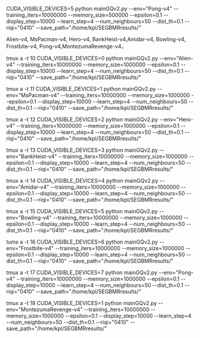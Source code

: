 

CUDA_VISIBLE_DEVICES=5 python mainGQv2.py --env="Pong-v4" --training_iters=10000000 --memory_size=500000  --epsilon=0.1  --display_step=10000 --learn_step=4 --num_neighbours=50 --dist_th=0.1 --riqi="0410" --save_path="/home/kpl/SEGBMRresults/"

Alien-v4, MsPacman-v4, Hero-v4, BankHeist-v4,Amidar-v4, Bowling-v4, Frostbite-v4, Pong-v4,MontezumaRevenge-v4，

tmux a -t 10
CUDA_VISIBLE_DEVICES=0 python mainGQv2.py --env="Alien-v4" --training_iters=10000000 --memory_size=1000000  --epsilon=0.1  --display_step=10000 --learn_step=4 --num_neighbours=50 --dist_th=0.1 --riqi="0410" --save_path="/home/kpl/SEGBMRresults/"

tmux a -t 11
CUDA_VISIBLE_DEVICES=1 python mainGQv2.py --env="MsPacman-v4" --training_iters=10000000 --memory_size=1000000  --epsilon=0.1  --display_step=10000 --learn_step=4 --num_neighbours=50 --dist_th=0.1 --riqi="0410" --save_path="/home/kpl/SEGBMRresults/"

tmux a -t 12
CUDA_VISIBLE_DEVICES=2 python mainGQv2.py --env="Hero-v4" --training_iters=10000000 --memory_size=1000000  --epsilon=0.1  --display_step=10000 --learn_step=4 --num_neighbours=50 --dist_th=0.1 --riqi="0410" --save_path="/home/kpl/SEGBMRresults/"

tmux a -t 13
CUDA_VISIBLE_DEVICES=3 python mainGQv2.py --env="BankHeist-v4" --training_iters=10000000 --memory_size=1000000  --epsilon=0.1  --display_step=10000 --learn_step=4 --num_neighbours=50 --dist_th=0.1 --riqi="0410" --save_path="/home/kpl/SEGBMRresults/"

tmux a -t 14
CUDA_VISIBLE_DEVICES=4 python mainGQv2.py --env="Amidar-v4" --training_iters=10000000 --memory_size=1000000  --epsilon=0.1  --display_step=10000 --learn_step=4 --num_neighbours=50 --dist_th=0.1 --riqi="0410" --save_path="/home/kpl/SEGBMRresults/"

tmux a -t 15
CUDA_VISIBLE_DEVICES=5 python mainGQv2.py --env="Bowling-v4" --training_iters=10000000 --memory_size=1000000  --epsilon=0.1  --display_step=10000 --learn_step=4 --num_neighbours=50 --dist_th=0.1 --riqi="0410" --save_path="/home/kpl/SEGBMRresults/"

tumx a -t 16
CUDA_VISIBLE_DEVICES=6 python mainGQv2.py --env="Frostbite-v4" --training_iters=10000000 --memory_size=1000000  --epsilon=0.1  --display_step=10000 --learn_step=4 --num_neighbours=50 --dist_th=0.1 --riqi="0410" --save_path="/home/kpl/SEGBMRresults/"

tmux a -t 17
CUDA_VISIBLE_DEVICES=7 python mainGQv2.py --env="Pong-v4" --training_iters=10000000 --memory_size=1000000  --epsilon=0.1  --display_step=10000 --learn_step=4 --num_neighbours=50 --dist_th=0.1 --riqi="0410" --save_path="/home/kpl/SEGBMRresults/"

tmux a -t 18
CUDA_VISIBLE_DEVICES=1 python mainGQv2.py --env="MontezumaRevenge-v4" --training_iters=10000000 --memory_size=1000000  --epsilon=0.1  --display_step=10000 --learn_step=4 --num_neighbours=50 --dist_th=0.1 --riqi="0410" --save_path="/home/kpl/SEGBMRresults/"